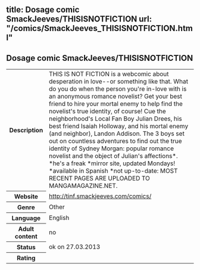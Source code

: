 title: Dosage comic SmackJeeves/THISISNOTFICTION
url: "/comics/SmackJeeves_THISISNOTFICTION.html"
---
Dosage comic SmackJeeves/THISISNOTFICTION
-----------------------------------------

<table class="comicinfo">
<tr>
<th>Description</th><td>THIS IS NOT FICTION is a webcomic about desperation in love--or something like that. What do you do when the person you're in-love with is an anonymous romance novelist? Get your best friend to hire your mortal enemy to help find the novelist's true identity, of course! Cue the neighborhood's Local Fan Boy Julian Drees, his best friend Isaiah Holloway, and his mortal enemy (and neighbor), Landon Addison. The 3 boys set out on countless adventures to find out the true identity of Sydney Morgan: popular romance novelist and the object of Julian's affections*. *he's a freak *mirror site, updated Mondays! *available in Spanish *not up-to-date: MOST RECENT PAGES ARE UPLOADED TO MANGAMAGAZINE.NET.</td>
</tr>
<tr>
<th>Website</th><td><a href="http://tinf.smackjeeves.com/comics/">http://tinf.smackjeeves.com/comics/</a></td>
</tr>
<tr>
<th>Genre</th><td>Other</td>
</tr>
<tr>
<th>Language</th><td>English</td>
</tr>
<tr>
<th>Adult content</th><td>no</td>
</tr>
<tr>
<th>Status</th><td>ok on 27.03.2013</td>
</tr>
<tr>
<th>Rating</th><td><div class="g-plusone" data-size="standard" data-annotation="bubble"
 data-href="http://tinf.smackjeeves.com/comics/"></div></td>
</tr>
</table>
<script type="text/javascript">
  (function() {
    var po = document.createElement('script'); po.type = 'text/javascript'; po.async = true;
    po.src = 'https://apis.google.com/js/plusone.js';
    var s = document.getElementsByTagName('script')[0]; s.parentNode.insertBefore(po, s);
  })();
</script>
